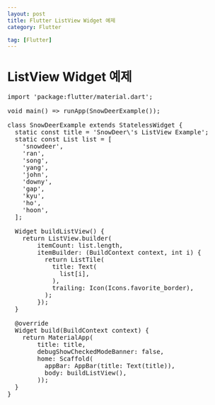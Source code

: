 ```yaml
---
layout: post
title: Flutter ListView Widget 예제
category: Flutter

tag: [Flutter]
---
```


# ListView Widget 예제

<pre class="prettyprint">
import 'package:flutter/material.dart';

void main() => runApp(SnowDeerExample());

class SnowDeerExample extends StatelessWidget {
  static const title = 'SnowDeer\'s ListView Example';
  static const List list = [
    'snowdeer',
    'ran',
    'song',
    'yang',
    'john',
    'downy',
    'gap',
    'kyu',
    'ho',
    'hoon',
  ];

  Widget buildListView() {
    return ListView.builder(
        itemCount: list.length,
        itemBuilder: (BuildContext context, int i) {
          return ListTile(
            title: Text(
              list[i],
            ),
            trailing: Icon(Icons.favorite_border),
          );
        });
  }

  @override
  Widget build(BuildContext context) {
    return MaterialApp(
        title: title,
        debugShowCheckedModeBanner: false,
        home: Scaffold(
          appBar: AppBar(title: Text(title)),
          body: buildListView(),
        ));
  }
}
</pre>
